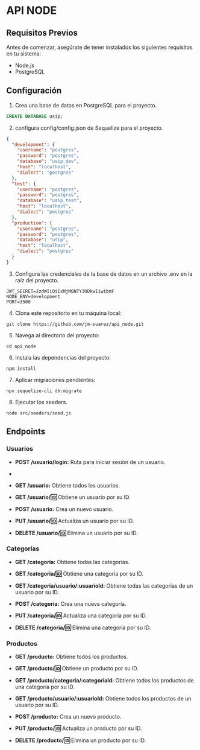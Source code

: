 # API NODE

## Requisitos Previos

Antes de comenzar, asegúrate de tener instalados los siguientes requisitos en tu sistema:

- Node.js
- PostgreSQL 

## Configuración

1. Crea una base de datos en PostgreSQL para el proyecto.

```sql
CREATE DATABASE usip;
```

2. configura config/config.json de Sequelize para el proyecto.

```json
{
  "development": {
    "username": "postgres",
    "password": "postgres",
    "database": "usip_dev",
    "host": "localhost",
    "dialect": "postgres"
  },
  "test": {
    "username": "postgres",
    "password": "postgres",
    "database": "usip_test",
    "host": "localhost",
    "dialect": "postgres"
  },
  "production": {
    "username": "postgres",
    "password": "postgres",
    "database": "usip",
    "host": "localhost",
    "dialect": "postgres"
  }
}
```

3. Configura las credenciales de la base de datos en un archivo .env en la raíz del proyecto.

```plaintext
JWT_SECRET=JzdWIiOiIxMjM0NTY3ODkwIiwibmF
NODE_ENV=development
PORT=3500
```

4. Clona este repositorio en tu máquina local:

```plaintext
git clone https://github.com/jm-suarez/api_node.git
```

5. Navega al directorio del proyecto:

```plaintext
cd api_node
```

6. Instala las dependencias del proyecto:

```plaintext
npm install
```

7. Aplicar migraciones pendientes:

```plaintext
npx sequelize-cli db:migrate
```

8. Ejecutar los seeders.

```plaintext
node src/seeders/seed.js
```

## Endpoints

### Usuarios

- **POST /usuario/login:** Ruta para iniciar sesión de un usuario.
- 
- **GET /usuario:** Obtiene todos los usuarios.

- **GET /usuario/:id:** Obtiene un usuario por su ID.

- **POST /usuario:** Crea un nuevo usuario.

- **PUT /usuario/:id:** Actualiza un usuario por su ID.

- **DELETE /usuario/:id:** Elimina un usuario por su ID.

### Categorías

- **GET /categoria:** Obtiene todas las categorías.

- **GET /categoria/:id:** Obtiene una categoría por su ID.

- **GET /categoria/usuario/:usuarioId:** Obtiene todas las categorías de un usuario por su ID.

- **POST /categoria:** Crea una nueva categoría.

- **PUT /categoria/:id:** Actualiza una categoría por su ID.

- **DELETE /categoria/:id:** Elimina una categoría por su ID.

### Productos

- **GET /producto:** Obtiene todos los productos.

- **GET /producto/:id:** Obtiene un producto por su ID.

- **GET /producto/categoria/:categoriaId:** Obtiene todos los productos de una categoría por su ID.

- **GET /producto/usuario/:usuarioId:** Obtiene todos los productos de un usuario por su ID.

- **POST /producto:** Crea un nuevo producto.

- **PUT /producto/:id:** Actualiza un producto por su ID.

- **DELETE /producto/:id:** Elimina un producto por su ID.


